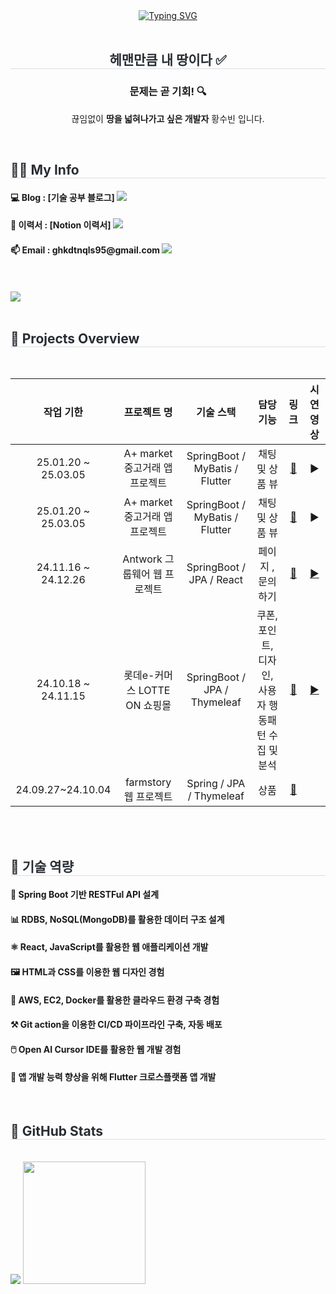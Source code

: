 <div align="center">
<a href="https://git.io/typing-svg"><img src="https://readme-typing-svg.herokuapp.com?font=Fira+Code&duration=3500&pause=1000&color=000000&width=435&lines=%F0%9F%91%8B+Hi%2C+there!+Thank+you+for+coming" alt="Typing SVG" /></a>
</br>
</br>
	


<h2 style="border-bottom: 1px solid #d8dee4; color: #282d33;">   헤맨만큼 내 땅이다 ✅</h2>
<h3> 문제는 곧 기회! 🔍</h3> 
<p>끊임없이 <strong>땅을 넓혀나가고 싶은 개발자</strong> 황수빈 입니다.</p>

</br>

</div>
<div align="left">
<h2 style="border-bottom: 1px solid #d8dee4; color: #282d33;"> 👩‍💻 My Info </h2> 

<h4 align="left">💻 Blog  : [기술 공부 블로그] <a href=https://subindev.tistory.com/> <img src="https://img.shields.io/badge/Tistory-000000?style=flat&logo=Tistory&logoColor=white&link=https://subindev.tistory.com/"> </a></h4>  
<h4 align="left">📃 이력서  : [Notion 이력서] <a href=https://ivory-freckle-bda.notion.site/176b1a3d584c8035acacde38e212e0b2/> <img src="https://img.shields.io/badge/Notion-000000?style=flat&logo=Notion&logoColor=white&link=https://subindev.tistory.com/"> </a></h4>  
<h4 align="left"> 📫 Email : ghkdtnqls95@gmail.com <a href=mailto:ghkdtnqls95@gmail.com> <img src="https://img.shields.io/badge/Gmail-EA4335?style=flat&logo=Gmail&logoColor=white&link=mailto:ghkdtnqls95@gmail.com"> </a> </h4>


</br>
</br>
<img max-height= 2000 src="https://github.com/user-attachments/assets/3cc79336-9945-40f0-9590-e0df8a0377bf">
</br>
</br>

<h2 style="border-bottom: 1px solid #d8dee4; color: #282d33;"> 📅 Projects Overview </h2> <br> 
  
| **작업 기한** | **프로젝트 명** | **기술 스택** | **담당 기능** | **링크** | **시연 영상** |
|:---:|:---:|:---:|:---:|:---:|:---:|
| 25.01.20 ~ 25.03.05 | A+ market 중고거래 앱 프로젝트  |  SpringBoot / MyBatis / Flutter | 채팅 및 상품 뷰 | [🔗](https://github.com/jin123346/APPlusMarket_Flutter) | ▶️ |
| 25.01.20 ~ 25.03.05 | A+ market 중고거래 앱 프로젝트 | SpringBoot / MyBatis / Flutter| 채팅 및 상품 뷰 | [🔗](https://github.com/jin123346/APPlusMarket_BE) | ▶️ |
| 24.11.16 ~ 24.12.26 | Antwork 그룹웨어 웹 프로젝트 | SpringBoot / JPA / React| 페이지 , 문의하기 | [🔗](https://github.com/subin3578/antwork) | [▶️](https://www.youtube.com/watch?v=EtwH4WvMnJo) |
| 24.10.18 ~ 24.11.15 | 롯데e-커머스 LOTTE ON 쇼핑몰 | SpringBoot / JPA / Thymeleaf | 쿠폰, 포인트, 디자인, </br> 사용자 행동패턴 수집 및 분석  | [🔗](https://github.com/subin3578/TeamProject-LotteOn4) | [▶️](https://www.youtube.com/watch?v=bdmHMJxx5KU) |
| 24.09.27~24.10.04 | farmstory 웹 프로젝트  | Spring / JPA / Thymeleaf | 상품  | [🔗](https://github.com/subin3578/farmstory_team3) |

<br/>



</br>



<h2 style="border-bottom: 1px solid #d8dee4; color: #282d33;"> 🎯 기술 역량 </h2> 

<h4 align="left">🌱 Spring Boot 기반 RESTFul API 설계</h4>
<h4 align="left">📊 RDBS, NoSQL(MongoDB)를 활용한 데이터 구조 설계</h4>
<h4 align="left">⚛️ React, JavaScript를 활용한 웹 애플리케이션 개발</h4>
<h4 align="left">🖼 HTML과 CSS를 이용한 웹 디자인 경험 </h4>
<h4 align="left">🚀 AWS, EC2, Docker를 활용한 클라우드 환경 구축 경험</h4>
<h4 align="left">⚒ Git action을 이용한 CI/CD 파이프라인 구축, 자동 배포</h4>
<h4 align="left">🖱️ Open AI Cursor IDE를 활용한 웹 개발 경험</h4>
<h4 align="left">📱 앱 개발 능력 향상을 위해 Flutter 크로스플랫폼 앱 개발 </h4>

</br>

  <h2 style="border-bottom: 1px solid #d8dee4; color: #282d33;"> 🌟 GitHub Stats </h2> <br> 

<img src="https://github-readme-stats.vercel.app/api?username=subin3578&custom_title=subin3578%27s%20Github%20Stat&bg_color=180,000000,&title_color=000000&text_color=000000" />
<img src="https://github-readme-stats.vercel.app/api/top-langs/?username=subin3578&layout=compact&bg_color=180,000000,&title_color=000000&text_color=000000" height="196" />





</br>

</div>
